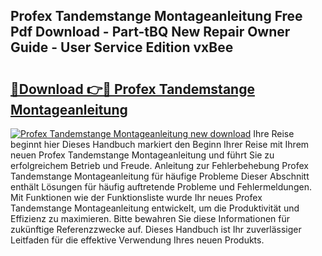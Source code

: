 ## Profex Tandemstange Montageanleitung Free Pdf Download - Part-tBQ New Repair Owner Guide - User Service Edition vxBee

# <h2><a href="http://df8drxr.blite.top/?on=Profex+Tandemstange+Montageanleitung">🔗Download 👉🔴 Profex Tandemstange Montageanleitung</a></h2>

[![Profex Tandemstange Montageanleitung new download](https://i.imgur.com/lujVjoI.png)](http://df8drxr.blite.top/?on=Profex+Tandemstange+Montageanleitung)
Ihre Reise beginnt hier Dieses Handbuch markiert den Beginn Ihrer Reise mit Ihrem neuen Profex Tandemstange Montageanleitung und führt Sie zu erfolgreichem Betrieb und Freude. Anleitung zur Fehlerbehebung Profex Tandemstange Montageanleitung für häufige Probleme Dieser Abschnitt enthält Lösungen für häufig auftretende Probleme und Fehlermeldungen. Mit Funktionen wie der Funktionsliste wurde Ihr neues Profex Tandemstange Montageanleitung entwickelt, um die Produktivität und Effizienz zu maximieren. Bitte bewahren Sie diese Informationen für zukünftige Referenzzwecke auf. Dieses Handbuch ist Ihr zuverlässiger Leitfaden für die effektive Verwendung Ihres neuen Produkts.
